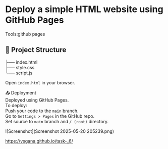 # Deploy a simple HTML website using GitHub Pages
Tools:github pages
## 📁 Project Structure
├── index.html  
├── style.css  
└── script.js  

Open `index.html` in your browser.  

📤 Deployment  
Deployed using GitHub Pages.  
To deploy:  
Push your code to the `main` branch.  
Go to `Settings > Pages` in the GitHub repo.  
Set source to `main` branch and `/ (root)` directory.

![Screenshot](Screenshot 2025-05-20 205239.png)

https://vsgana.github.io/task-_6/



